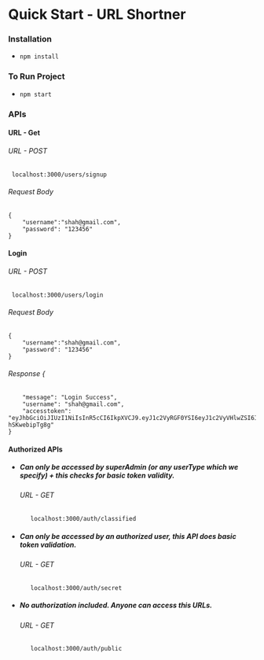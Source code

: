 # Quick Start - URL Shortner
### Installation
- `npm install`

### To Run Project
- `npm start`

### APIs
#### URL - Get

###### URL - POST
	 localhost:3000/users/signup
###### Request Body
	{
    	"username":"shah@gmail.com",
    	"password": "123456"
    }
#### Login

###### URL - POST
	 localhost:3000/users/login
###### Request Body
	{
    	"username":"shah@gmail.com",
    	"password": "123456"
    }
###### Response    {
        "message": "Login Success",
        "username": "shah@gmail.com",
        "accesstoken": "eyJhbGciOiJIUzI1NiIsInR5cCI6IkpXVCJ9.eyJ1c2VyRGF0YSI6eyJ1c2VyVHlwZSI6InVzZXIiLCJfaWQiOiI1ZTA2MzU0NjI2OWE3NDM2NGZlNTViYjkiLCJ1c2VybmFtZSI6InNoYWhAZ21haWwuY29tIiwicGFzc3dvcmQiOiIkMmIkMTAkd1NQYVF0Qi5XdFdycERKYWRhL0FMZUVUZTBQSkk4RUJYcmtKNnhRLnB2TzY3T2ZuZExKcHEiLCJfX3YiOjB9LCJpYXQiOjE1Nzc0NjUxNjMsImV4cCI6MTU3NzQ2ODc2M30.2RSkkLtCP3Hw1Vdog1SXJe04pE92Pq-hSKwebipTg8g"
    }

#### Authorized APIs
- ##### Can only be accessed by superAdmin (or any userType which we specify) + this checks for basic token validity.
	###### URL - GET
		 localhost:3000/auth/classified

- ##### Can only be accessed by an authorized user, this API does basic token validation.
	###### URL - GET
		 localhost:3000/auth/secret

- ##### No authorization included. Anyone can access this URLs.
	###### URL - GET
		 localhost:3000/auth/public
